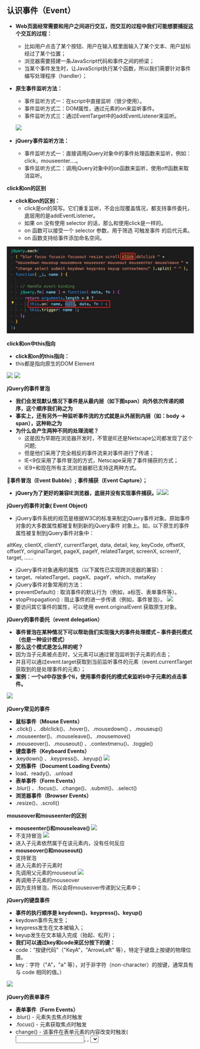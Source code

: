 ## **认识事件（Event）**

- **Web页面经常需要和用户之间进行交互，而交互的过程中我们可能想要捕捉这个交互的过程：**

  - 比如用户点击了某个按钮、用户在输入框里面输入了某个文本、用户鼠标经过了某个位置；
  - 浏览器需要搭建一条JavaScript代码和事件之间的桥梁；
  - 当某个事件发生时，让JavaScript执行某个函数，所以我们需要针对事件编写处理程序（handler）；

- **原生事件监听方法：**

  - 事件监听方式一：在script中直接监听（很少使用）。 
  - 事件监听方式二：DOM属性，通过元素的on来监听事件。 
  - 事件监听方式三：通过EventTarget中的addEventListener来监听。 

  ![](./image/Aspose.Words.3b352543-d398-4031-be9a-648224251dd0.014.png)

- **jQuery事件监听方法：**

  - 事件监听方式一：直接调用jQuery对象中的事件处理函数来监听，例如：click，mouseenter....。
  - 事件监听方式二：调用jQuery对象中的on函数来监听，使用off函数来取消监听。


**click和on的区别**

- **click和on的区别：**
  - click是on的简写。它们重复监听，不会出现覆盖情况，都支持事件委托，底层用的是addEventListener。
  - 如果 on 没有使用 selector 的话，那么和使用click是一样的。
  - on 函数可以接受一个 selector 参数，用于筛选 可触发事件 的后代元素。
  - on 函数支持给事件添加命名空间。


![](./image/Aspose.Words.3b352543-d398-4031-be9a-648224251dd0.015.jpeg)

**click和on中this指向**

- **click和on的this指向：**
- this都是指向原生的DOM Element

![](./image/Aspose.Words.3b352543-d398-4031-be9a-648224251dd0.016.png) ![](./image/Aspose.Words.3b352543-d398-4031-be9a-648224251dd0.017.png)

**jQuery的事件冒泡**

- **我们会发现默认情况下事件是从最内层（如下图span）向外依次传递的顺序，这个顺序我们称之为**
- **事实上，还有另外一种监听事件流的方式就是从外层到内层（如：body -> span），这种称之为**
- **为什么会产生两种不同的处理流呢？**
  - 这是因为早期在浏览器开发时，不管是IE还是Netscape公司都发现了这个问题;
  - 但是他们采用了完全相反的事件流来对事件进行了传递；
  - IE<9仅采用了事件冒泡的方式，Netscape采用了事件捕获的方式；
  - IE9+和现在所有主流浏览器都已支持这两种方式。


**事件冒泡（Event Bubble）; 事件捕获（Event Capture）；**

- **jQuery为了更好的兼容IE浏览器，底层并没有实现事件捕获。![](./image/Aspose.Words.3b352543-d398-4031-be9a-648224251dd0.018.png)![](./image/Aspose.Words.3b352543-d398-4031-be9a-648224251dd0.019.png)**

**jQuery的事件对象( Event Object)**

- jQuery事件系统的规范是根据W3C的标准来制定jQuery事件对象。原始事件对象的大多数属性都被复制到新的jQuery事件 对象上。如，以下原生的事件属性被复制到jQuery事件对象中：

altKey, clientX, clientY, currentTarget, data, detail,  key, keyCode, offsetX, offsetY, originalTarget, pageX, pageY, relatedTarget, screenX, screenY, target, ......

- jQuery事件对象通用的属性（以下属性已实现跨浏览器的兼容）：
- target、relatedTarget、pageX、pageY、which、metaKey
- jQuery事件对象常用的方法：
- preventDefault() :  取消事件的默认行为（例如，a标签、表单事件等）。
- stopPropagation() :  阻止事件的进一步传递（例如，事件冒泡）。 ![](./image/Aspose.Words.3b352543-d398-4031-be9a-648224251dd0.020.png)
- 要访问其它事件的属性，可以使用 event.originalEvent 获取原生对象。 

**jQuery的事件委托（event delegation）**

- **事件冒泡在某种情况下可以帮助我们实现强大的事件处理模式 – 事件委托模式（也是一种设计模式）**
- **那么这个模式是怎么样的呢？**
- 因为当子元素被点击时，父元素可以通过冒泡监听到子元素的点击；
- 并且可以通过event.target获取到当前监听事件的元素（event.currentTarget获取到的是处理事件的元素）；
- **案例：一个ul中存放多个li，使用事件委托的模式来监听li中子元素的点击事件。**

![](./image/Aspose.Words.3b352543-d398-4031-be9a-648224251dd0.021.png)

**jQuery常见的事件**

- **鼠标事件（Mouse Events）**
- .click() 、.dblclick()、.hover()、.mousedown() 、.mouseup()
- .mouseenter()、.mouseleave()、.mousemove()
- .mouseover()、.mouseout() 、.contextmenu()、.toggle()
- **键盘事件（Keyboard Events）**
- .keydown() 、.keypress()、.keyup() ![](./image/Aspose.Words.3b352543-d398-4031-be9a-648224251dd0.022.png)
- **文档事件（Document Loading Events）** 
- load、ready()、.unload 
- **表单事件（Form Events）** 
- .blur() 、.focus()、.change()、.submit()、.select() 
- **浏览器事件（Browser Events）** 
- .resize()、.scroll() 


**mouseover和mouseenter的区别**

- **mouseenter()和mouseleave() ![](./image/Aspose.Words.3b352543-d398-4031-be9a-648224251dd0.023.png)**
- 不支持冒泡 ![](./image/Aspose.Words.3b352543-d398-4031-be9a-648224251dd0.024.png)
- 进入子元素依然属于在该元素内，没有任何反应 
- **mouseover()和mouseout()** 
- 支持冒泡 
- 进入元素的子元素时 
- 先调用父元素的mouseout ![](./image/Aspose.Words.3b352543-d398-4031-be9a-648224251dd0.025.png)
- 再调用子元素的mouseover 
- 因为支持冒泡，所以会将mouseover传递到父元素中； 

**jQuery的键盘事件**

- **事件的执行顺序是 keydown()、keypress()、keyup()**
- keydown事件先发生；
- keypress发生在文本被输入；
- keyup发生在文本输入完成（抬起、松开）；
- **我们可以通过key和code来区分按下的键：**
- code：“按键代码”（"KeyA"，"ArrowLeft" 等），特定于键盘上按键的物理位置。
- key：字符（"A"，"a"  等），对于非字符（non-character）的按键，通常具有与 code 相同的值。）

![](./image/Aspose.Words.3b352543-d398-4031-be9a-648224251dd0.026.png)

**jQuery的表单事件**

- **表单事件（Form Events）**
- .blur()  - 元素失去焦点时触发
- .focus() - 元素获取焦点时触发
- change() - 该事件在表单元素的内容改变时触发( <input>, <keygen>, <select>, 和 <textarea>)
- .submit() - 表单提交时触发
- **......**

![](./image/Aspose.Words.3b352543-d398-4031-be9a-648224251dd0.027.png)


**jQuery-选项卡切换**

![](./image/Aspose.Words.3b352543-d398-4031-be9a-648224251dd0.028.png)

![](./image/Aspose.Words.3b352543-d398-4031-be9a-648224251dd0.029.png)

**jQuery动画操作-animate**

- **.animate()： 执行一组 CSS属性的自定义动画，允许支持数字的**
- .animate( properties [, duration ] [, easing ] [, complete ] )
- .animate( properties, options )
- propertys参数的支持：
- 数值：number 、string
- 关键字：'show'、'hide'和'toggle'
- 相对值：+= 、 -= 
- 支持 em 、% 单位（可能会进行单位转换）。
- **自定义修改宽高度动画**
- **height ：100% -> 0**
- **width： 100% -> 0**
- **opacity: 1 - > 0**

**CSS属性上创建动画。**

![](./image/Aspose.Words.3b352543-d398-4031-be9a-648224251dd0.030.png)

![](./image/Aspose.Words.3b352543-d398-4031-be9a-648224251dd0.031.png)

**jQuery常见动画函数**

- **.显示和隐藏**匹配的元素
  - .hide() 、.hide( [duration ] [, complete ] )、.hide( options )  - 隐藏元素 ![](./image/Aspose.Words.3b352543-d398-4031-be9a-648224251dd0.032.png)
  - .show() 、.show( [duration ] [, complete ] )、.show( options ) - 显示元素 
  - .toggle() 、.toggle( [duration ] [, complete ] )、.toggle( options ) -显示或者隐藏元素
- **淡入淡出**
- .fadeIn()、.fadeIn( [duration ] [, complete ] )、.fadeIn( options )  - 淡入动画
- .fadeOut()、.fadeOut( [duration ] [, complete ] )、.fadeOut( options )  -淡出动画
- .fadeToggle()、.fadeToggle( [duration ] [, complete ] )、.fadeToggle( options )   - 淡入淡出的切换
- .fadeTo( duration, opacity [, complete ] ) - 渐变到

**jQuery元素中的动画队列**

- **jQuery匹配元素中的animate和delay动画是通过一个**
- .hide()  、 .show()
- .fadeIn()  、.fadeOut()
- .animate()、delay()
- ......

**动画队列(queue)来维护的。例如执行下面的动画都会添加到动画队列中：**

- **.queue()：查看当前选中元素中的动画队列。 ![](./image/Aspose.Words.3b352543-d398-4031-be9a-648224251dd0.033.png)**
- **.stop( [clearQueue ] [, jumpToEnd ] )：停止匹配元素上当前正在运行的动画。** 
- clearQueue ：一个布尔值，指示是否也删除排队中的动画。默认为false 
- jumpToEnd ：一个布尔值，指示是否立即完成当前动画。默认为false 

**jQuery实现-隐藏侧边栏广告**

![](./image/Aspose.Words.3b352543-d398-4031-be9a-648224251dd0.034.jpeg) ![](./image/Aspose.Words.3b352543-d398-4031-be9a-648224251dd0.035.jpeg)

**jQuery中的遍历**

- **.each( function )： 遍历一个 jQuery 对象，为每个匹配的元素执行一个回调函数。**
- function 参数: 
- Function( Integer index, Element element )， 函数中返回false会终止循环。
- **jQuery.each( array | object , callback ) : 一个通用的迭代器函数，可以用来无缝地迭代对象和数组。**
- array参数：支持数组（array）或者类数组（array-like）,底层使用for循环 。 ![](./image/Aspose.Words.3b352543-d398-4031-be9a-648224251dd0.036.jpeg)
- object参数: 支持普通的对象 object 和 JSON对象等，底层用for in循环。 
- function 参数:  
- Function( Integer index, Element element )， 函数中返回false会终止循环。 
- **.each() 和 jQuery.each(）函数的区别：** 
- .each()是jQuery对象上的方法，用于遍历 jQuery对象。 
- jQuery.each( ) 是jQuery函数上的方法，可以遍历对象、数组、类数组等，它是一个通用的工具函数。

**jQuery的AJAX**

- **在前端页面开发中，如果页面中的数据是需要动态获取或者更新的，这时我们需要向服务器发送异步的请求来获取数据，然后在无需刷新页面的情 况来更新页面。那么这个发起异步请求获取数据来更新页面的技术叫做AJAX。**
- **AJAX全称（Asynchronous JavaScript And XML），是异步的 JavaScript 和 XML，它描述了一组用于构建网站和Web应用程序的开发技术。**
- 简单点说，就是使用 XMLHttpRequest 对象与服务器通信。它可以使用 JSON，XML，HTML 和 text 文本等格式发送和接收数据。
- AJAX 最吸引人的就是它的“异步”特性。也就是说它可以在不重新刷新页面的情况下与服务器通信，交换数据，或更新页面。
- **AJAX请求方法（Method）**
- GET、POST、PUT、PACTH、DELETE 等
- **jQuery中也有AJAX模块，该模块是在XMLHttpRequest的基础上进行了封装，语法（Syntax）如下：**
- $.ajax( [settings ] )  - 默认用 GET 请求从服务器加载数据， 会返回jQXHR对象，可以利用该对象的abort方法来取消请求。
- $.get( url [, data ] [, success ] [, dataType ] ) - 发起GET请求，底层调用的还是$ajax()
- $.post( url [, data ] [, success ] [, dataType ] ) - 发起POST请求，底层调用的还是$ajax()
- **初体验jQuery中的AJAX**
- https://httpbin.org  (是一个专门提供：免费测试http服务的网站)

**AJAX请求参数(Parameters)**

- **请求参数（Parameters） ![](./image/Aspose.Words.3b352543-d398-4031-be9a-648224251dd0.037.png)**
- url - 指定发送请求的 URL。 
- method / type - 用于指定请求的类型 (e.g. "POST", "GET", "PUT")，默认为GET 
- data - 指定要发送到服务器的数据（PlainObject or String or Array）
- processData：当data是一个对象时，jQuery  从对象的键/值对生成数据字符串，除非该processData选项设置为false.  例如，{ a: "bc", d: "e,f" }被转换为字符串"a=bc&d=e%2Cf"，默认为true。
- header - 请求头的内容（PlainObject） ![](./image/Aspose.Words.3b352543-d398-4031-be9a-648224251dd0.038.jpeg)
- contentType - 默认值：application/x-www-form-urlencoded; charset=UTF-8，向服务器发送数据时指定内容类型。 
  - application/x-www-form-urlencoded; charset=UTF-8： 请求体的数据以查询字符串形式提交，如：a=bc&d=e%2Cf。 
  - application/json; charset=UTF-8  指定为json字符串类型 
  - 为时 false， 代表是 multipart/form-data  。表单类型，一般用于上传文件 
- dataType - 期望服务器端发回的数据类型（json、xml、text...），默认会根据响应的类型来自动推断类型。 
- timeout - 请求超时时间。它以毫秒为单位。 
- beforeSend - 这是一个在发送请求之前运行的函数，返回false会取消网路请求。 
- success - 请求成功回调的函数 
- error - 请求失败回调的函数![](./image/Aspose.Words.3b352543-d398-4031-be9a-648224251dd0.039.png)

**jQuery插件（plugins）开发**

- **在我们开发时，有时候jQuery提供的方法并不能满足我们的需求。如果我们想给jQuery扩展一些其它的方法，那这种情况下， 可能需要编写一个插件。**
- jQuery插件其实就是：编写一些新增的方法，并将这些方法添加到jQuery的原型对象上。
- **编写jQuery 插件的步骤：**
- 新建一个插件对应的JS文件（命名规范：jquery.插件名.js）
- 在立即执行函数中编写插件，这样可以避免插件中的变量与全局变量冲突。
- 在jQuery的原型对象上新增一些的方法。
- 最后在html中导入就可以像使用其他 jQuery对象方法一样使用了 ![](./image/Aspose.Words.3b352543-d398-4031-be9a-648224251dd0.040.png)
- 到此就开发完一个jQuery的插件了。 
- **案例：开发一个 jquery.showlinklocation.js 的插件。** 
- 功能：让网页上所有的a标签文本的后面追加对应的域名地址。 

**jQuery项目实战**

- **项目的目录结构**

![](./image/Aspose.Words.3b352543-d398-4031-be9a-648224251dd0.041.png)

- **项目的接口地址**
- baseURL：http://123.207.32.32:9060/beike/api
- 首页数据(GET)：baseURL + /homePageInfo
- 搜索接口(GET)：baseURL + /sug/headerSearch?cityId=440100&cityName=广州&channel=site&keyword=白云山 &query=白云山
- 热门推荐(GET)：baseURL + /site/rent
- 城市数(GET)据：baseURL + /city

